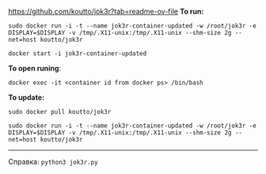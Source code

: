 https://github.com/koutto/jok3r?tab=readme-ov-file
**To run:**
```
sudo docker run -i -t --name jok3r-container-updated -w /root/jok3r -e DISPLAY=$DISPLAY -v /tmp/.X11-unix:/tmp/.X11-unix --shm-size 2g --net=host koutto/jok3r
```
```
docker start -i jok3r-container-updated
```
**To open runing**:
```
docker exec -it <container id from docker ps> /bin/bash
```
**To update:** 
```
sudo docker pull koutto/jok3r
```
```
sudo docker run -i -t --name jok3r-container-updated -w /root/jok3r -e DISPLAY=$DISPLAY -v /tmp/.X11-unix:/tmp/.X11-unix --shm-size 2g --net=host koutto/jok3r
```

---

Справка: `python3 jok3r.py`
